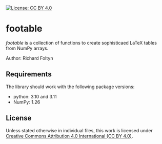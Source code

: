 
[![License: CC BY 4.0](https://img.shields.io/badge/License-CC%20BY%204.0-lightgrey.svg)](https://creativecommons.org/licenses/by/4.0/)

# footable

_footable_ is a collection of functions to create sophisticaed LaTeX tables from
NumPy arrays.

Author: Richard Foltyn

## Requirements

The library should work with the following package versions:

- python: 3.10 and 3.11
- NumPy: 1.26

## License

Unless stated otherwise in individual files, this work is licensed under
[Creative Commons Attribution 4.0 International (CC BY 4.0)](https://creativecommons.org/licenses/by/4.0/).
